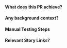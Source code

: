 #### What does this PR achieve?
#### Any background context?
#### Manual Testing Steps
#### Relevant Story Links?

